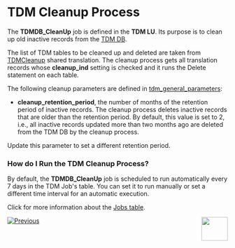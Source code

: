 # TDM Cleanup Process

The **TDMDB_CleanUp** job is defined in the **TDM LU**. Its purpose is to clean up old inactive records from the [TDM DB](02_tdm_database.md). 

The list of TDM tables to be cleaned up and deleted are taken from [TDMCleanup](/articles/TDM/tdm_implementation/04_fabric_tdm_library.md#tdmcleanup) shared translation. The cleanup process gets all translation records whose **cleanup_ind** setting is checked and it runs the Delete statement on each table. 

The following cleanup parameters are defined in [tdm_general_parameters](02_tdm_database.md#tdm_general_parameters):

- **cleanup_retention_period**, the number of months of the retention period of inactive records. The cleanup process deletes inactive records that are older than the retention period. By default, this value is set to 2, i.e., all inactive records updated more than two months ago are deleted from the TDM DB by the cleanup process. 

Update this parameter to set a different retention period.

### How do I Run the TDM Cleanup Process?

By default, the **TDMDB_CleanUp** job is scheduled to run automatically every 7 days in the TDM Job's table. You can set it to run manually or set a different time interval for an automatic execution.

Click for more information about the [Jobs table](/articles/20_jobs_and_batch_services/03_create_a_new_user_job.md#step-4). 




[![Previous](/articles/images/Previous.png)](05_tdm_reference_processes.md)[<img align="right" width="60" height="54" src="/articles/images/Next.png">](07_tdm_parameters_handling.md)



  
